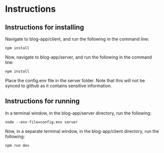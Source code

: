 # Instructions

## Instructions for installing

Navigate to blog-app/client, and run the following in the command line:

```
npm install
```

Now, navigate to blog-app/server, and run the following in the command line:

```
npm install
```

Place the config.env file in the server folder. Note that this will not be synced to github as it contains sensitive information.

## Instructions for running

In a terminal window, in the blog-app/server directory, run the following:
```
node --env-file=config.env server
```

Now, in a separate terminal window, in the blog-app/client directory, run the following:
```
npm run dev
```